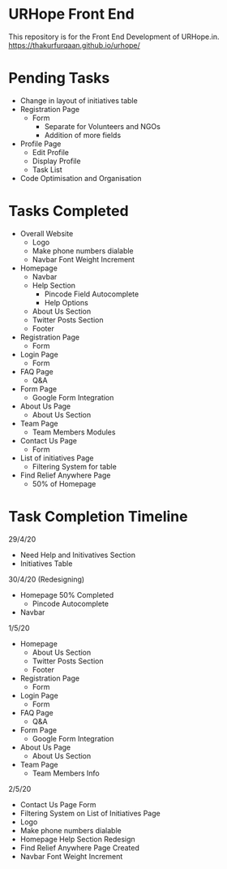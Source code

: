 # URHope Front End
This repository is for the Front End Development of URHope.in.
https://thakurfurqaan.github.io/urhope/

# Pending Tasks  

- Change in layout of initiatives table
- Registration Page
  - Form 
    - Separate for Volunteers and NGOs
    - Addition of more fields
- Profile Page
  - Edit Profile
  - Display Profile
  - Task List
- Code Optimisation and Organisation


# Tasks Completed
- Overall Website
  - Logo
  - Make phone numbers dialable
  - Navbar Font Weight Increment
- Homepage
  - Navbar
  - Help Section
    - Pincode Field Autocomplete
    - Help Options
  - About Us Section
  - Twitter Posts Section
  - Footer
- Registration Page
  - Form
- Login Page
  - Form
- FAQ Page
  - Q&A
- Form Page
  - Google Form Integration
- About Us Page
  - About Us Section
- Team Page
  - Team Members Modules
- Contact Us Page 
  - Form
- List of initiatives Page
  - Filtering System for table
- Find Relief Anywhere Page
  - 50% of Homepage

# Task Completion Timeline

29/4/20
- Need Help and Initivatives Section
- Initiatives Table

30/4/20 (Redesigning)
- Homepage 50% Completed
  - Pincode Autocomplete
- Navbar

1/5/20
- Homepage
  - About Us Section
  - Twitter Posts Section
  - Footer
- Registration Page
  - Form
- Login Page
  - Form
- FAQ Page
  - Q&A
- Form Page
  - Google Form Integration
- About Us Page
  - About Us Section
- Team Page
  - Team Members Info

2/5/20
- Contact Us Page Form
- Filtering System on List of Initiatives Page
- Logo
- Make phone numbers dialable
- Homepage Help Section Redesign
- Find Relief Anywhere Page Created
- Navbar Font Weight Increment

